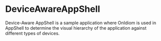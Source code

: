 # DeviceAwareAppShell
Device-Aware AppShell is a sample application where OnIdiom is used in AppShell to determine the visual hierarchy of the application against different types of devices.
